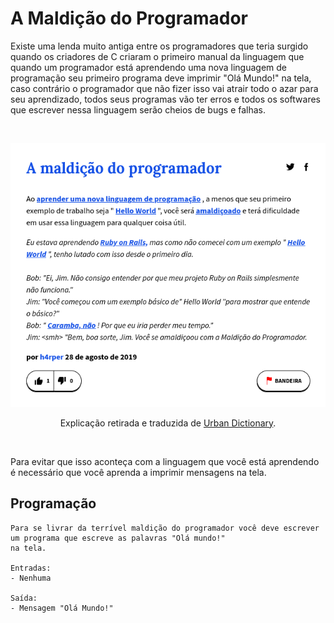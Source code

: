 # A Maldição do Programador

Existe uma lenda muito antiga entre os programadores que teria surgido quando os criadores de C criaram o primeiro manual da linguagem que quando um programador está aprendendo uma nova linguagem de programação seu primeiro programa deve imprimir "Olá Mundo!" na tela, caso contrário o programador que não fizer isso vai atrair todo o azar para seu aprendizado, todos seus programas vão ter erros e todos os softwares que escrever nessa linguagem serão cheios de bugs e falhas.

<br>
<p align="center">
    <img src="./img/maldicao.png">
    <p align="center">Explicação retirada e traduzida de <a href="https://www.urbandictionary.com/define.php?term=programmers%20curse">Urban Dictionary</a>.</p>
</p>
<br>

Para evitar que isso aconteça com a linguagem que você está aprendendo é necessário que você aprenda a imprimir mensagens na tela.

## Programação

```
Para se livrar da terrível maldição do programador você deve escrever um programa que escreve as palavras "Olá mundo!" 
na tela. 

Entradas:
- Nenhuma

Saída:
- Mensagem "Olá Mundo!"
```